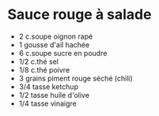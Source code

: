 # Sauce rouge à salade

- 2 c.soupe oignon rapé
- 1 gousse d'ail hachée
- 6 c.soupe sucre en poudre
- 1/2 c.thé sel
- 1/8 c.thé poivre
- 3 grains piment rouge séché (chili)
- 3/4 tasse ketchup
- 1/2 tasse huile d'olive
- 1/4 tasse vinaigre
  
